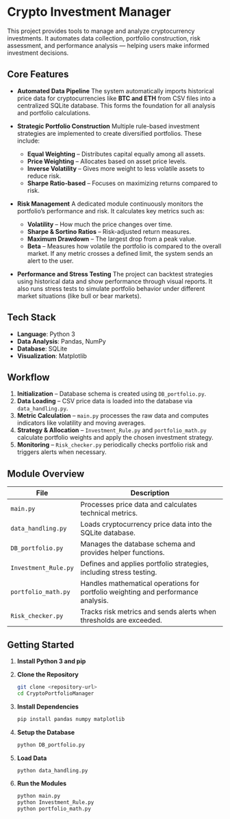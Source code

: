 # Crypto Investment Manager

This project provides tools to manage and analyze cryptocurrency investments.
It automates data collection, portfolio construction, risk assessment, and performance analysis — helping users make informed investment decisions.

## Core Features

* **Automated Data Pipeline**
  The system automatically imports historical price data for cryptocurrencies like **BTC and ETH** from CSV files into a centralized SQLite database.
  This forms the foundation for all analysis and portfolio calculations.

* **Strategic Portfolio Construction**
  Multiple rule-based investment strategies are implemented to create diversified portfolios.
  These include:

  * **Equal Weighting** – Distributes capital equally among all assets.
  * **Price Weighting** – Allocates based on asset price levels.
  * **Inverse Volatility** – Gives more weight to less volatile assets to reduce risk.
  * **Sharpe Ratio-based** – Focuses on maximizing returns compared to risk.

* **Risk Management**
  A dedicated module continuously monitors the portfolio’s performance and risk.
  It calculates key metrics such as:

  * **Volatility** – How much the price changes over time.
  * **Sharpe & Sortino Ratios** – Risk-adjusted return measures.
  * **Maximum Drawdown** – The largest drop from a peak value.
  * **Beta** – Measures how volatile the portfolio is compared to the overall market.
    If any metric crosses a defined limit, the system sends an alert to the user.

* **Performance and Stress Testing**
  The project can backtest strategies using historical data and show performance through visual reports.
  It also runs stress tests to simulate portfolio behavior under different market situations (like bull or bear markets).

## Tech Stack

* **Language**: Python 3
* **Data Analysis**: Pandas, NumPy
* **Database**: SQLite
* **Visualization**: Matplotlib

## Workflow

1. **Initialization** – Database schema is created using `DB_portfolio.py`.
2. **Data Loading** – CSV price data is loaded into the database via `data_handling.py`.
3. **Metric Calculation** – `main.py` processes the raw data and computes indicators like volatility and moving averages.
4. **Strategy & Allocation** – `Investment_Rule.py` and `portfolio_math.py` calculate portfolio weights and apply the chosen investment strategy.
5. **Monitoring** – `Risk_checker.py` periodically checks portfolio risk and triggers alerts when necessary.

## Module Overview

| File                 | Description                                                                       |
| -------------------- | --------------------------------------------------------------------------------- |
| `main.py`            | Processes price data and calculates technical metrics.                            |
| `data_handling.py`   | Loads cryptocurrency price data into the SQLite database.                         |
| `DB_portfolio.py`    | Manages the database schema and provides helper functions.                        |
| `Investment_Rule.py` | Defines and applies portfolio strategies, including stress testing.               |
| `portfolio_math.py`  | Handles mathematical operations for portfolio weighting and performance analysis. |
| `Risk_checker.py`    | Tracks risk metrics and sends alerts when thresholds are exceeded.                |

## Getting Started

1. **Install Python 3 and pip**
2. **Clone the Repository**

   ```bash
   git clone <repository-url>
   cd CryptoPortfolioManager
   ```
3. **Install Dependencies**

   ```bash
   pip install pandas numpy matplotlib
   ```
4. **Setup the Database**

   ```bash
   python DB_portfolio.py
   ```
5. **Load Data**

   ```bash
   python data_handling.py
   ```
6. **Run the Modules**

   ```bash
   python main.py
   python Investment_Rule.py
   python portfolio_math.py
   ```

